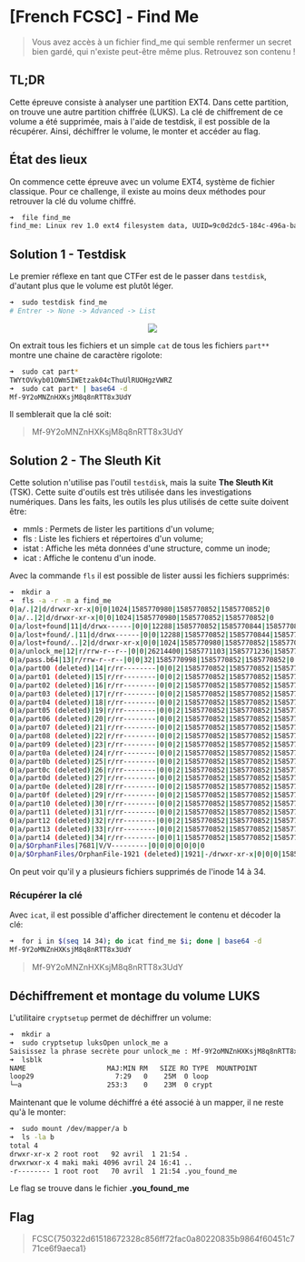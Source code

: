 # [French FCSC] - Find Me


>Vous avez accès à un fichier find_me qui semble renfermer un secret bien gardé, qui n'existe peut-être même plus. Retrouvez son contenu !

## TL;DR

Cette épreuve consiste à analyser une partition EXT4. Dans cette partition, on trouve une autre partition chiffrée (LUKS). La clé de chiffrement de ce volume a été supprimée, mais à l'aide de testdisk, il est possible de la récupérer. Ainsi, déchiffrer le volume, le monter et accéder au flag.

## État des lieux

On commence cette épreuve avec un volume EXT4, système de fichier classique. Pour ce challenge, il existe au moins deux méthodes pour retrouver la clé du volume chiffré.

```bash
➜  file find_me 
find_me: Linux rev 1.0 ext4 filesystem data, UUID=9c0d2dc5-184c-496a-ba8e-477309e521d9, volume name "find_me" (needs journal recovery) (extents) (64bit) (large files) (huge files)
```

## Solution 1 - Testdisk

Le premier réflexe en tant que CTFer est de le passer dans `testdisk`, d'autant plus que le volume est plutôt léger.

```bash
➜  sudo testdisk find_me
# Entrer -> None -> Advanced -> List
```

<center>

![](https://i.imgur.com/QrHBHMJ.png)

</center>

On extrait tous les fichiers et un simple `cat` de tous les fichiers `part**` montre une chaine de caractère rigolote:

```bash
➜  sudo cat part*
TWYtOVkyb01OWm5IWEtzak04cThuUlRUOHgzVWRZ
➜  sudo cat part* | base64 -d
Mf-9Y2oMNZnHXKsjM8q8nRTT8x3UdY
```

Il semblerait que la clé soit:

> Mf-9Y2oMNZnHXKsjM8q8nRTT8x3UdY

## Solution 2 - The Sleuth Kit

Cette solution n'utilise pas l'outil `testdisk`, mais la suite __The Sleuth Kit__ (TSK). Cette suite d'outils est très utilisée dans les investigations numériques. Dans les faits, les outils les plus utilisés de cette suite doivent être:

* mmls : Permets de lister les partitions d'un volume;
* fls : Liste les fichiers et répertoires d'un volume;
* istat : Affiche les méta données d'une structure, comme un inode;
* icat : Affiche le contenu d'un inode.

Avec la commande `fls` il est possible de lister aussi les fichiers supprimés:

```bash
➜  mkdir a
➜  fls -a -r -m a find_me 
0|a/.|2|d/drwxr-xr-x|0|0|1024|1585770980|1585770852|1585770852|0
0|a/..|2|d/drwxr-xr-x|0|0|1024|1585770980|1585770852|1585770852|0
0|a/lost+found|11|d/drwx------|0|0|12288|1585770852|1585770844|1585770844|0
0|a/lost+found/.|11|d/drwx------|0|0|12288|1585770852|1585770844|1585770844|0
0|a/lost+found/..|2|d/drwxr-xr-x|0|0|1024|1585770980|1585770852|1585770852|0
0|a/unlock_me|12|r/rrw-r--r--|0|0|26214400|1585771103|1585771236|1585771236|0
0|a/pass.b64|13|r/rrw-r--r--|0|0|32|1585770998|1585770852|1585770852|0
0|a/part00 (deleted)|14|r/rr--------|0|0|2|1585770852|1585770852|1585770852|0
0|a/part01 (deleted)|15|r/rr--------|0|0|2|1585770852|1585770852|1585770852|0
0|a/part02 (deleted)|16|r/rr--------|0|0|2|1585770852|1585770852|1585770852|0
0|a/part03 (deleted)|17|r/rr--------|0|0|2|1585770852|1585770852|1585770852|0
0|a/part04 (deleted)|18|r/rr--------|0|0|2|1585770852|1585770852|1585770852|0
0|a/part05 (deleted)|19|r/rr--------|0|0|2|1585770852|1585770852|1585770852|0
0|a/part06 (deleted)|20|r/rr--------|0|0|2|1585770852|1585770852|1585770852|0
0|a/part07 (deleted)|21|r/rr--------|0|0|2|1585770852|1585770852|1585770852|0
0|a/part08 (deleted)|22|r/rr--------|0|0|2|1585770852|1585770852|1585770852|0
0|a/part09 (deleted)|23|r/rr--------|0|0|2|1585770852|1585770852|1585770852|0
0|a/part0a (deleted)|24|r/rr--------|0|0|2|1585770852|1585770852|1585770852|0
0|a/part0b (deleted)|25|r/rr--------|0|0|2|1585770852|1585770852|1585770852|0
0|a/part0c (deleted)|26|r/rr--------|0|0|2|1585770852|1585770852|1585770852|0
0|a/part0d (deleted)|27|r/rr--------|0|0|2|1585770852|1585770852|1585770852|0
0|a/part0e (deleted)|28|r/rr--------|0|0|2|1585770852|1585770852|1585770852|0
0|a/part0f (deleted)|29|r/rr--------|0|0|2|1585770852|1585770852|1585770852|0
0|a/part10 (deleted)|30|r/rr--------|0|0|2|1585770852|1585770852|1585770852|0
0|a/part11 (deleted)|31|r/rr--------|0|0|2|1585770852|1585770852|1585770852|0
0|a/part12 (deleted)|32|r/rr--------|0|0|2|1585770852|1585770852|1585770852|0
0|a/part13 (deleted)|33|r/rr--------|0|0|2|1585770852|1585770852|1585770852|0
0|a/part14 (deleted)|34|r/rr--------|0|0|1|1585770852|1585770852|1585770852|0
0|a/$OrphanFiles|7681|V/V---------|0|0|0|0|0|0|0
0|a/$OrphanFiles/OrphanFile-1921 (deleted)|1921|-/drwxr-xr-x|0|0|0|1585770852|1585770852|1585770852|0
```

On peut voir qu'il y a plusieurs fichiers supprimés de l'inode 14 à 34.

### Récupérer la clé 

Avec `icat`, il est possible d'afficher directement le contenu et décoder la clé:

```bash
➜  for i in $(seq 14 34); do icat find_me $i; done | base64 -d
Mf-9Y2oMNZnHXKsjM8q8nRTT8x3UdY
```

> Mf-9Y2oMNZnHXKsjM8q8nRTT8x3UdY

## Déchiffrement et montage du volume LUKS

L'utilitaire `cryptsetup` permet de déchiffrer un volume:

```bash
➜  mkdir a
➜  sudo cryptsetup luksOpen unlock_me a 
Saisissez la phrase secrète pour unlock_me : Mf-9Y2oMNZnHXKsjM8q8nRTT8x3UdY
➜  lsblk
NAME                    MAJ:MIN RM   SIZE RO TYPE  MOUNTPOINT
loop29                    7:29   0    25M  0 loop  
└─a                     253:3    0    23M  0 crypt 
```

Maintenant que le volume déchiffré a été associé à un mapper, il ne reste qu'à le monter:

```bash
➜  sudo mount /dev/mapper/a b 
➜  ls -la b 
total 4
drwxr-xr-x 2 root root   92 avril  1 21:54 .
drwxrwxr-x 4 maki maki 4096 avril 24 16:41 ..
-r-------- 1 root root   70 avril  1 21:54 .you_found_me
```

Le flag se trouve dans le fichier __.you_found_me__

## Flag

> FCSC{750322d61518672328c856ff72fac0a80220835b9864f60451c771ce6f9aeca1}
